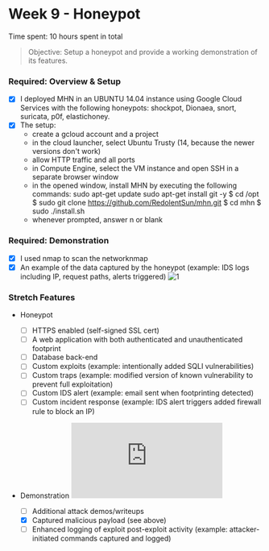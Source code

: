 # Week 9 - Honeypot

Time spent: 10 hours spent in total

> Objective: Setup a honeypot and provide a working demonstration of its features.

### Required: Overview & Setup

- [x] I deployed MHN in an UBUNTU 14.04 instance using Google Cloud Services with the following honeypots: shockpot, Dionaea, snort, suricata, p0f, elastichoney.
- [x] The setup:
  - create a gcloud account and a project
  - in the cloud launcher, select Ubuntu Trusty (14, because the newer versions don't work)
  - allow HTTP traffic and all ports
  - in Compute Engine, select the VM instance and open SSH in a separate browser window
  - in the opened window, install MHN by executing the following commands:
      sudo apt-get update
      sudo apt-get install git -y
      $ cd /opt
      $ sudo git clone https://github.com/RedolentSun/mhn.git
      $ cd mhn
      $ sudo ./install.sh
  - whenever prompted, answer n or blank
### Required: Demonstration

- [x] I used nmap to scan the networknmap
- [x] An example of the data captured by the honeypot (example: IDS logs including IP, request paths, alerts triggered)
![1](https://user-images.githubusercontent.com/31852525/39412998-11033818-4bd9-11e8-92c5-b0eab2d2bb28.gif)

### Stretch Features
- Honeypot
	- [ ] HTTPS enabled (self-signed SSL cert)
	- [ ] A web application with both authenticated and unauthenticated footprint
	- [ ] Database back-end
	- [ ] Custom exploits (example: intentionally added SQLI vulnerabilities)
	- [ ] Custom traps (example: modified version of known vulnerability to prevent full exploitation)
	- [ ] Custom IDS alert (example: email sent when footprinting detected)
	- [ ] Custom incident response (example: IDS alert triggers added firewall rule to block an IP)
- Demonstration
![JSON](https://github.com/timashana/Wk9-Honeypot/blob/master/session.json)
  
	- [ ] Additional attack demos/writeups
	- [x] Captured malicious payload (see above)
	- [ ] Enhanced logging of exploit post-exploit activity (example: attacker-initiated commands captured and logged)
